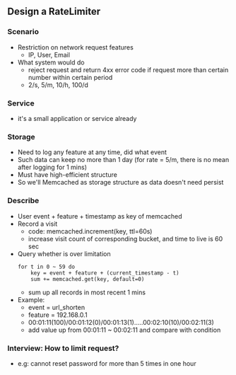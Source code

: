 ## Design a RateLimiter
### Scenario
- Restriction on network request features
	- IP, User, Email
- What system would do
	- reject request and return 4xx error code if request more than certain number within certain period
	- 2/s, 5/m, 10/h, 100/d

### Service
- it's a small application or service already

### Storage
- Need to log any feature at any time, did what event
- Such data can keep no more than 1 day (for rate = 5/m, there is no mean after logging for 1 mins)
- Must have high-efficient structure
- So we'll Memcached as storage structure as data doesn't need persist

### Describe
- User event + feature + timestamp as key of memcached
- Record a visit
	- code: memcached.increment(key, ttl=60s)
	- increase visit count of corresponding bucket, and time to live is 60 sec
- Query whether is over limitation
	```
	for t in 0 ~ 59 do
		key = event + feature + (current_timestamp - t)
		sum += memcached.get(key, default=0)
	```
	- sum up all records in most recent 1 mins 
- Example:
	- event = url_shorten
	- feature = 192.168.0.1
	- 00:01:11(100)/00:01:12(0)/00:01:13(1).....00:02:10(10)/00:02:11(3)
	- add value up from 00:01:11 ~ 00:02:11 and compare with condition
### Interview: How to limit request?
- e.g: cannot reset password for more than 5 times in one hour

<!--stackedit_data:
eyJoaXN0b3J5IjpbLTM1ODUxMTg1NCwtMjExMzUwMDcyMCwtMj
E1MzExMzQwLDczMDk5ODExNl19
-->